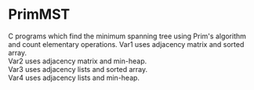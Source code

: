 # PrimMST
C programs which find the minimum spanning tree using Prim's algorithm and count elementary operations.
Var1 uses adjacency matrix and sorted array.  
Var2 uses adjacency matrix and min-heap.  
Var3 uses adjacency lists and sorted array.  
Var4 uses adjacency lists and min-heap.  
